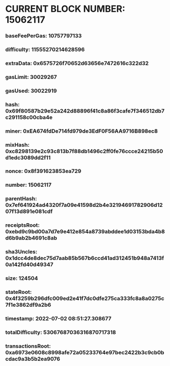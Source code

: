 # CURRENT BLOCK NUMBER: 15062117

### baseFeePerGas: 10757797133
### difficulty: 11555270214628596
### extraData: 0x6575726f70652d63656e7472616c322d32
### gasLimit: 30029267
### gasUsed: 30022919
### hash: 0x69f80587b29e52a242d88896f41c8a86f3cafe7f346512db7c291158c00cba4e
### miner: 0xEA674fdDe714fd979de3EdF0F56AA9716B898ec8
### mixHash: 0xc8298139e2c93c813b7f88db1496c2ff0fe76ccce24215b50d1edc3089dd2f11
### nonce: 0x8f391623853ea729
### number: 15062117
### parentHash: 0x7ef641924ad4320f7a09e41598d2b4e32194691782906d1207f13d891e081cdf
### receiptsRoot: 0xebd9c9bd00a7d7e9e412e854a8739abddee1d03153bda4b8d6b9ab2b4691c8ab
### sha3Uncles: 0x1dcc4de8dec75d7aab85b567b6ccd41ad312451b948a7413f0a142fd40d49347
### size: 124504
### stateRoot: 0x4f3259b296dfc009ed2e41f7dc0dfe275ca333fc8a8a0275c7f1e3862df9a2b6
### timestamp: 2022-07-02 08:51:27.308677
### totalDifficulty: 53067687036316870717318
### transactionsRoot: 0xa6973e0608c8998afe72a05233764e97bec2422b3c9cb0bcdac9a3b5b2ea9076
